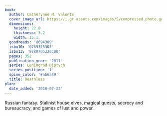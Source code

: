 ```yaml
---
book:
  author: Catherynne M. Valente
  cover_image_url: https://i.gr-assets.com/images/S/compressed.photo.goodreads.com/books/1316635864l/8694389._SX98_.jpg
  dimensions:
    height: 22.0
    thickness: 3.2
    width: 15.1
  goodreads: '8694389'
  isbn10: '0765326302'
  isbn13: '9780765326300'
  pages: 352
  publication_year: '2011'
  series: Leningrad Diptych
  series_position: '1'
  spine_color: '#ab6a59'
  title: Deathless
plan:
  date_added: '2018-07-23'
---
```


Russian fantasy. Stalinist house elves, magical quests, secrecy and bureaucracy, and games of lust and power.
